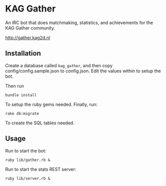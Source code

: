 # KAG Gather

An IRC bot that does matchmaking, statistics, and achievements for the KAG Gather community.

http://gather.kag2d.nl

## Installation

Create a database called `kag_gather`, and then copy config/config.sample.json to config.json. Edit the values within
to setup the bot.

Then run

`bundle install`

To setup the ruby gems needed. Finally, run:

`rake db:migrate`

To create the SQL tables needed.

## Usage

Run to start the bot:

`ruby lib/gather.rb &`

Run to start the stats REST server:

`ruby lib/server.rb &`

